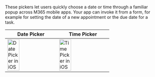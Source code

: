 These pickers let users quickly choose a date or time through a familiar popup across M365 mobile apps. Your app can invoke it from a form, for example for setting the date of a new appointment or the due date for a task.

|Date Picker |Time Picker |
|---|---|
|<img src="https://static2.sharepointonline.com/files/fabric/fabric-website/images/controls/ios/DateTimePicker/datepicker.png" alt="Date Picker in iOS" style="width: 50%;" /> |<img src="https://static2.sharepointonline.com/files/fabric/fabric-website/images/controls/ios/DateTimePicker/timepicker.png" alt="Time Picker in iOS" style="width: 50%;" /> |
